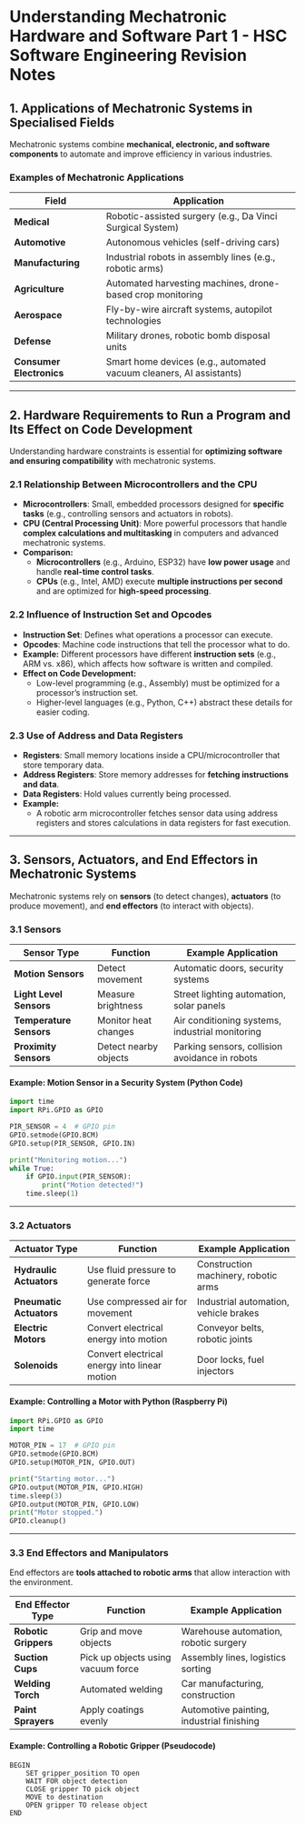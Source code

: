 # Understanding Mechatronic Hardware and Software Part 1 - HSC Software Engineering Revision Notes

## 1. Applications of Mechatronic Systems in Specialised Fields
Mechatronic systems combine **mechanical, electronic, and software components** to automate and improve efficiency in various industries.

### **Examples of Mechatronic Applications**
| **Field** | **Application** |
|-----------|----------------|
| **Medical** | Robotic-assisted surgery (e.g., Da Vinci Surgical System) |
| **Automotive** | Autonomous vehicles (self-driving cars) |
| **Manufacturing** | Industrial robots in assembly lines (e.g., robotic arms) |
| **Agriculture** | Automated harvesting machines, drone-based crop monitoring |
| **Aerospace** | Fly-by-wire aircraft systems, autopilot technologies |
| **Defense** | Military drones, robotic bomb disposal units |
| **Consumer Electronics** | Smart home devices (e.g., automated vacuum cleaners, AI assistants) |

---

## 2. Hardware Requirements to Run a Program and Its Effect on Code Development
Understanding hardware constraints is essential for **optimizing software and ensuring compatibility** with mechatronic systems.

### **2.1 Relationship Between Microcontrollers and the CPU**
- **Microcontrollers**: Small, embedded processors designed for **specific tasks** (e.g., controlling sensors and actuators in robots).
- **CPU (Central Processing Unit)**: More powerful processors that handle **complex calculations and multitasking** in computers and advanced mechatronic systems.
- **Comparison:**
  - **Microcontrollers** (e.g., Arduino, ESP32) have **low power usage** and handle **real-time control tasks**.
  - **CPUs** (e.g., Intel, AMD) execute **multiple instructions per second** and are optimized for **high-speed processing**.

### **2.2 Influence of Instruction Set and Opcodes**
- **Instruction Set**: Defines what operations a processor can execute.
- **Opcodes**: Machine code instructions that tell the processor what to do.
- **Example:** Different processors have different **instruction sets** (e.g., ARM vs. x86), which affects how software is written and compiled.
- **Effect on Code Development:**
  - Low-level programming (e.g., Assembly) must be optimized for a processor’s instruction set.
  - Higher-level languages (e.g., Python, C++) abstract these details for easier coding.

### **2.3 Use of Address and Data Registers**
- **Registers**: Small memory locations inside a CPU/microcontroller that store temporary data.
- **Address Registers**: Store memory addresses for **fetching instructions and data**.
- **Data Registers**: Hold values currently being processed.
- **Example:**
  - A robotic arm microcontroller fetches sensor data using address registers and stores calculations in data registers for fast execution.

---

## 3. Sensors, Actuators, and End Effectors in Mechatronic Systems
Mechatronic systems rely on **sensors** (to detect changes), **actuators** (to produce movement), and **end effectors** (to interact with objects).

### **3.1 Sensors**
| **Sensor Type** | **Function** | **Example Application** |
|---------------|------------|-------------------|
| **Motion Sensors** | Detect movement | Automatic doors, security systems |
| **Light Level Sensors** | Measure brightness | Street lighting automation, solar panels |
| **Temperature Sensors** | Monitor heat changes | Air conditioning systems, industrial monitoring |
| **Proximity Sensors** | Detect nearby objects | Parking sensors, collision avoidance in robots |

#### **Example: Motion Sensor in a Security System (Python Code)**
```python
import time
import RPi.GPIO as GPIO

PIR_SENSOR = 4  # GPIO pin
GPIO.setmode(GPIO.BCM)
GPIO.setup(PIR_SENSOR, GPIO.IN)

print("Monitoring motion...")
while True:
    if GPIO.input(PIR_SENSOR):
        print("Motion detected!")
    time.sleep(1)
```

---

### **3.2 Actuators**
| **Actuator Type** | **Function** | **Example Application** |
|---------------|------------|-------------------|
| **Hydraulic Actuators** | Use fluid pressure to generate force | Construction machinery, robotic arms |
| **Pneumatic Actuators** | Use compressed air for movement | Industrial automation, vehicle brakes |
| **Electric Motors** | Convert electrical energy into motion | Conveyor belts, robotic joints |
| **Solenoids** | Convert electrical energy into linear motion | Door locks, fuel injectors |

#### **Example: Controlling a Motor with Python (Raspberry Pi)**
```python
import RPi.GPIO as GPIO
import time

MOTOR_PIN = 17  # GPIO pin
GPIO.setmode(GPIO.BCM)
GPIO.setup(MOTOR_PIN, GPIO.OUT)

print("Starting motor...")
GPIO.output(MOTOR_PIN, GPIO.HIGH)
time.sleep(3)
GPIO.output(MOTOR_PIN, GPIO.LOW)
print("Motor stopped.")
GPIO.cleanup()
```

---

### **3.3 End Effectors and Manipulators**
End effectors are **tools attached to robotic arms** that allow interaction with the environment.

| **End Effector Type** | **Function** | **Example Application** |
|----------------|------------|-------------------|
| **Robotic Grippers** | Grip and move objects | Warehouse automation, robotic surgery |
| **Suction Cups** | Pick up objects using vacuum force | Assembly lines, logistics sorting |
| **Welding Torch** | Automated welding | Car manufacturing, construction |
| **Paint Sprayers** | Apply coatings evenly | Automotive painting, industrial finishing |

#### **Example: Controlling a Robotic Gripper (Pseudocode)**
```
BEGIN
    SET gripper_position TO open
    WAIT FOR object detection
    CLOSE gripper TO pick object
    MOVE to destination
    OPEN gripper TO release object
END
```